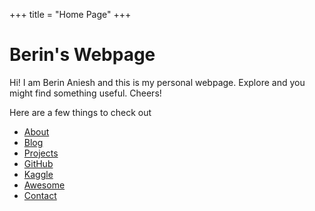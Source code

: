 +++
title = "Home Page"
+++

# Berin's Webpage

Hi! I am Berin Aniesh and this is my personal webpage. Explore and you might find something useful. Cheers!

Here are a few things to check out

- [About](about)
- [Blog](blog)
- [Projects](projects)
- [GitHub](https://github.com/berinaniesh)
- [Kaggle](https://kaggle.com/berinaniesh)
- [Awesome](awesome)
- [Contact](contact)
